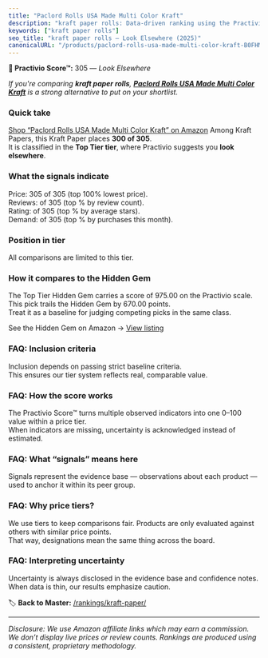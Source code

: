 ```yaml
---
title: "Paclord Rolls USA Made Multi Color Kraft"
description: "kraft paper rolls: Data-driven ranking using the Practivio Score™. Positioned by quality, value, demand, findability, momentum."
keywords: ["kraft paper rolls"]
seo_title: "kraft paper rolls — Look Elsewhere (2025)"
canonicalURL: "/products/paclord-rolls-usa-made-multi-color-kraft-B0FHMVRD11/"
---
```


**🚫 Practivio Score™:** 305 — _Look Elsewhere_


*If you're comparing **kraft paper rolls**, **[Paclord Rolls USA Made Multi Color Kraft](https://www.amazon.com/dp/B0FHMVRD11?tag=practivio-20)** is a strong alternative to put on your shortlist.*
### Quick take
[Shop “Paclord Rolls USA Made Multi Color Kraft” on Amazon](https://www.amazon.com/dp/B0FHMVRD11?tag=practivio-20)
Among Kraft Papers, this Kraft Paper places **300 of 305**.  
It is classified in the **Top Tier tier**, where Practivio suggests you **look elsewhere**.

### What the signals indicate
Price: 305 of 305 (top 100% lowest price).  
Reviews:  of 305 (top % by review count).  
Rating:  of 305 (top % by average stars).  
Demand:  of 305 (top % by purchases this month).

### Position in tier
All comparisons are limited to this tier.

### How it compares to the Hidden Gem
The Top Tier Hidden Gem carries a score of 975.00 on the Practivio scale.  
This pick trails the Hidden Gem by 670.00 points.  
Treat it as a baseline for judging competing picks in the same class.  

See the Hidden Gem on Amazon → [View listing](https://www.amazon.com/dp/B07Q2XWN5R?tag=practivio-20)

### FAQ: Inclusion criteria
Inclusion depends on passing strict baseline criteria.  
This ensures our tier system reflects real, comparable value.

### FAQ: How the score works
The Practivio Score™ turns multiple observed indicators into one 0–100 value within a price tier.  
When indicators are missing, uncertainty is acknowledged instead of estimated.

### FAQ: What “signals” means here
Signals represent the evidence base — observations about each product — used to anchor it within its peer group.

### FAQ: Why price tiers?
We use tiers to keep comparisons fair. Products are only evaluated against others with similar price points.  
That way, designations mean the same thing across the board.

### FAQ: Interpreting uncertainty
Uncertainty is always disclosed in the evidence base and confidence notes.  
When data is thin, our results emphasize caution.


🏷️ **Back to Master:** [/rankings/kraft-paper/](/rankings/kraft-paper/)

---
_Disclosure: We use Amazon affiliate links which may earn a commission. We don’t display live prices or review counts. Rankings are produced using a consistent, proprietary methodology._

